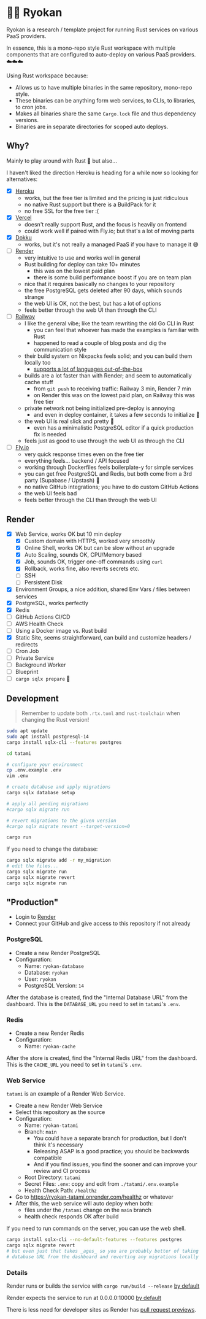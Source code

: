 # 🏮🈺 Ryokan

Ryokan is a research / template project for running Rust services on various PaaS providers.

In essence, this is a mono-repo style Rust workspace with multiple components that
are configured to auto-deploy on various PaaS providers. ☁️☁️☁️

Using Rust workspace because:

- Allows us to have multiple binaries in the same repository, mono-repo style.
- These binaries can be anything form web services, to CLIs, to libraries, to cron jobs.
- Makes all binaries share the same `Cargo.lock` file and thus dependency versions.
- Binaries are in separate directories for scoped auto deploys.

## Why?

Mainly to play around with Rust 🦀 but also...

I haven't liked the direction Heroku is heading for a while now so looking for alternatives:

- [x] [Heroku](https://www.heroku.com/)
    - works, but the free tier is limited and the pricing is just ridiculous
    - no native Rust support but there is a BuildPack for it
    - no free SSL for the free tier :(
- [x] [Vercel](https://vercel.com/)
    - doesn't really support Rust, and the focus is heavily on frontend
    - could work well if paired with Fly.io; but that's a lot of moving parts
- [x] [Dokku](https://dokku.com/)
    - works, but it's not really a managed PaaS if you have to manage it 😅
- [ ] [Render](https://render.com/)
    - very intuitive to use and works well in general
    - Rust building for deploy can take 10+ minutes
        - this was on the lowest paid plan
        - there is some build performance boost if you are on team plan
    - nice that it requires basically no changes to your repository
    - the free PostgreSQL gets deleted after 90 days, which sounds strange
    - the web UI is OK, not the best, but has a lot of options
    - feels better through the web UI than through the CLI
- [ ] [Railway](https://railway.app/)
    - I like the general vibe; like the team rewriting the old Go CLI in Rust
        - you can feel that whoever has made the examples is familiar with Rust
        - happened to read a couple of blog posts and dig the communication style
    - their build system on Nixpacks feels solid; and you can build them locally too
        - [supports a lot of languages out-of-the-box](https://docs.railway.app/reference/nixpacks#supported-languages)
    - builds are a lot faster than with Render; and seem to automatically cache stuff
        - from `git push` to receiving traffic: Railway 3 min, Render 7 min
        - on Render this was on the lowest paid plan, on Railway this was free tier
    - private network not being initialized pre-deploy is annoying
        - and even in deploy container, it takes a few seconds to initialize 🤷
    - the web UI is real slick and pretty 💅
        - even has a minimalistic PostgreSQL editor if a quick production fix is needed
    - feels just as good to use through the web UI as through the CLI
- [ ] [Fly.io](https://fly.io/)
    - very quick response times even on the free tier
    - everything feels... backend / API focused
    - working through Dockerfiles feels boilerplate-y for simple services
    - you can get free PostgreSQL and Redis, but both come from a 3rd party (Supabase / Upstash) 🤔
    - no native GitHub integrations; you have to do custom GitHub Actions
    - the web UI feels bad
    - feels better through the CLI than through the web UI

## Render

- [x] Web Service, works OK but 10 min deploy
    - [x] Custom domain with HTTPS, worked very smoothly
    - [x] Online Shell, works OK but can be slow without an upgrade
    - [x] Auto Scaling, sounds OK, CPU/Memory based
    - [x] Job, sounds OK, trigger one-off commands using `curl`
    - [x] Rollback, works fine, also reverts secrets etc.
    - [ ] SSH
    - [ ] Persistent Disk
- [x] Environment Groups, a nice addition, shared Env Vars / files between services
- [x] PostgreSQL, works perfectly
- [x] Redis
- [ ] GitHub Actions CI/CD
- [ ] AWS Health Check
- [ ] Using a Docker image vs. Rust build
- [x] Static Site, seems straightforward, can build and customize headers / redirects
- [ ] Cron Job
- [ ] Private Service
- [ ] Background Worker
- [ ] Blueprint
- [ ] `cargo sqlx prepare` 🤔

## Development

> Remember to update both `.rtx.toml` and `rust-toolchain` when changing the Rust version!

```bash
sudo apt update
sudo apt install postgresql-14
cargo install sqlx-cli --features postgres

cd tatami

# configure your environment
cp .env.example .env
vim .env

# create database and apply migrations
cargo sqlx database setup

# apply all pending migrations
#cargo sqlx migrate run

# revert migrations to the given version
#cargo sqlx migrate revert --target-version=0

cargo run
```

If you need to change the database:

```bash
cargo sqlx migrate add -r my_migration
# edit the files...
cargo sqlx migrate run
cargo sqlx migrate revert
cargo sqlx migrate run
```

## "Production"

- Login to [Render](https://render.com/)
- Connect your GitHub and give access to this repository if not already

### PostgreSQL

- Create a new Render PostgreSQL
- Configuration:
    - Name: `ryokan-database`
    - Database: `ryokan`
    - User: `ryokan`
    - PostgreSQL Version: `14`

After the database is created, find the "Internal Database URL" from the dashboard.
This is the `DATABASE_URL` you need to set in `tatami`'s `.env`.

### Redis

- Create a new Render Redis
- Configuration:
    - Name: `ryokan-cache`

After the store is created, find the "Internal Redis URL" from the dashboard.
This is the `CACHE_URL` you need to set in `tatami`'s `.env`.

### Web Service

`tatami` is an example of a Render Web Service.

- Create a new Render Web Service
- Select this repository as the source
- Configuration:
    - Name: `ryokan-tatami`
    - Branch: `main`
        - You could have a separate branch for production, but I don't think it's necessary
        - Releasing ASAP is a good practice; you should be backwards compatible
        - And if you find issues, you find the sooner and can improve your review and CI process
    - Root Directory: `tatami`
    - Secret Files: `.env`: copy and edit from `./tatami/.env.example`
    - Health Check Path: `/healthz`
- Go to https://ryokan-tatami.onrender.com/healthz or whatever
- After this, the web service will auto deploy when both:
    - files under the `/tatami` change on the `main` branch
    - health check responds OK after build

If you need to run commands on the server, you can use the web shell.

```bash
cargo install sqlx-cli --no-default-features --features postgres
cargo sqlx migrate revert
# but even just that takes _ages_ so you are probably better of taking
# database URL from the dashboard and reverting any migrations locally
```

### Details

Render runs or builds the service with `cargo run/build --release`
[by default](https://docs.render.com/deploy-rocket-rust)

Render expects the service to run at 0.0.0.0:10000
[by default](https://docs.render.com/web-services#host-and-port-configuration)

There is less need for developer sites as Render
has [pull request previews](https://docs.render.com/pull-request-previews).
